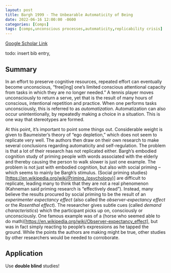 ```yaml
---
layout: post
title: Bargh 1999 - The Unbearable Automaticity of Being
date: 2022-06-16 12:00:00 -0600
categories: [Comps]
tags: [comps,unconscious processes,automaticity,replicability crisis]
---
```

[Google Scholar Link](https://scholar.google.com/scholar?hl=en&as_sdt=0%2C45&q=The+unbearable+automaticity+of+being&btnG=)

todo: insert bib entry,

## Summary
In an effort to preserve cognitive resources, repeated effort can eventually become unconscious, “free[ing] one’s limited conscious attentional capacity from tasks in which they are no longer needed.”  A tennis player moves unconsciously to return a serve, yet that is the result of many hours of conscious, intentional repetition and practice.  When one performs tasks unconsciously, this is referred to as _automatization_.  Automatization can also occur unintentionally, by repeatedly making a choice in a situation.  This is one way that stereotypes are formed.

At this point, it’s important to point some things out.  Considerable weight is given to Baumeister’s theory of “ego depletion,” which does not seem to replicate very well.  The authors then draw on their own research to make several conclusions regarding automaticity and self-regulation.  The problem is that a lot of their research has not replicated either.  Bargh’s embodied cognition study of priming people with words associated with the elderly and thereby causing the person to walk slower is just one example.  The problem is not just with embodied cognition, but also with social priming – which seems to mainly be Bargh’s stimulus.  (Social priming studies)[https://en.wikipedia.org/wiki/Priming_(psychology)] are difficult to replicate, leading many to think that they are not a real phenomenon (Kahneman said priming research is “effectively dead”).  Instead, many believe the results procured by social priming to be the result of an _experimenter expectancy effect_ (also called the _observer-expectancy effect_ or the _Rosenthal effect_).  The researcher gives subtle cues (called _demand characteristics_) which the participant picks up on, consciously or unconsciously.  One famous example was of a (horse who seemed able to do math)[https://en.wikipedia.org/wiki/Observer-expectancy_effect], but was in fact simply reacting to people’s expressions as he tapped the ground.  While the points the authors are making might be true, other studies by other researchers would be needed to corroborate.

## Application
Use **double blind** studies!